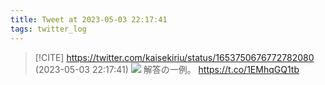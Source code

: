 ```yaml
---
title: Tweet at 2023-05-03 22:17:41
tags: twitter_log
---
```


> [!CITE] https://twitter.com/kaisekiriu/status/1653750676772782080 (2023-05-03 22:17:41)
> ![](https://twitter.com/kaisekiriu/status/1653750676772782080)
> 解答の一例。
> https://t.co/1EMhqGQ1tb
